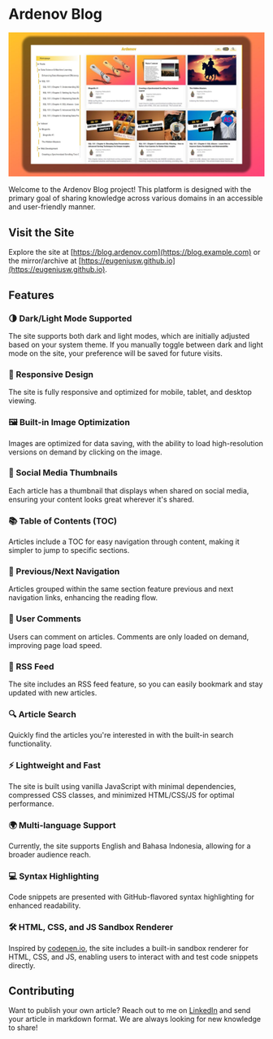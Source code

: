 # Ardenov Blog

![Project Image](.github/_images/thumb.jpg "Project Image")

Welcome to the Ardenov Blog project! This platform is designed with the primary goal of sharing knowledge across various domains in an accessible and user-friendly manner.

## Visit the Site

Explore the site at [https://blog.ardenov.com](https://blog.example.com) or the mirror/archive at [https://eugeniusw.github.io](https://eugeniusw.github.io). 

## Features

### 🌗 Dark/Light Mode Supported
The site supports both dark and light modes, which are initially adjusted based on your system theme. If you manually toggle between dark and light mode on the site, your preference will be saved for future visits.

### 📱 Responsive Design
The site is fully responsive and optimized for mobile, tablet, and desktop viewing.

### 🖼️ Built-in Image Optimization
Images are optimized for data saving, with the ability to load high-resolution versions on demand by clicking on the image.

### 📝 Social Media Thumbnails
Each article has a thumbnail that displays when shared on social media, ensuring your content looks great wherever it's shared.

### 📚 Table of Contents (TOC)
Articles include a TOC for easy navigation through content, making it simpler to jump to specific sections.

### 🔄 Previous/Next Navigation
Articles grouped within the same section feature previous and next navigation links, enhancing the reading flow.

### 💬 User Comments
Users can comment on articles. Comments are only loaded on demand, improving page load speed.

### 📰 RSS Feed
The site includes an RSS feed feature, so you can easily bookmark and stay updated with new articles.

### 🔍 Article Search
Quickly find the articles you're interested in with the built-in search functionality.

### ⚡ Lightweight and Fast
The site is built using vanilla JavaScript with minimal dependencies, compressed CSS classes, and minimized HTML/CSS/JS for optimal performance.

### 🌍 Multi-language Support
Currently, the site supports English and Bahasa Indonesia, allowing for a broader audience reach.

### 💻 Syntax Highlighting
Code snippets are presented with GitHub-flavored syntax highlighting for enhanced readability.

### 🛠️ HTML, CSS, and JS Sandbox Renderer
Inspired by [codepen.io](https://codepen.io/), the site includes a built-in sandbox renderer for HTML, CSS, and JS, enabling users to interact with and test code snippets directly.

## Contributing

Want to publish your own article? Reach out to me on [LinkedIn](https://www.linkedin.com/in/eugeniuswahyudiarto/) and send your article in markdown format. We are always looking for new knowledge to share!
